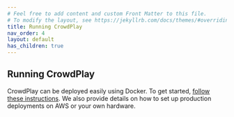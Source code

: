 ```yaml
---
# Feel free to add content and custom Front Matter to this file.
# To modify the layout, see https://jekyllrb.com/docs/themes/#overriding-theme-defaults
title: Running CrowdPlay
nav_order: 4
layout: default
has_children: true
---
```


## Running CrowdPlay

CrowdPlay can be deployed easily using Docker. To get started, [follow these instructions](./get_started.markdown). We also provide details on how to set up production deployments on AWS or your own hardware.
